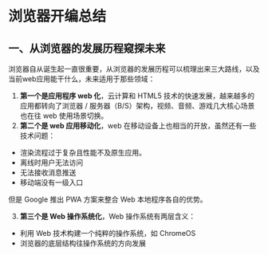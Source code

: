 # 浏览器开编总结

## 一、从浏览器的发展历程窥探未来
浏览器自从诞生起一直很重要，从浏览器的发展历程可以梳理出来三大路线，以及当前web应用能干什么，未来适用于那些领域：
1. **第一个是应用程序 web 化**，云计算和 HTML5 技术的快速发展，越来越多的应用都转向了浏览器 / 服务器（B/S）架构，视频、音频、游戏几大核心场景也在往 web 使用场景切换。
2. **第二个是 web 应用移动化**，web 在移动设备上也相当的开放，虽然还有一些技术问题：
  - 渲染流程过于复杂且性能不及原生应用。
  - 离线时用户无法访问
  - 无法接收消息推送
  - 移动端没有一级入口

  但是 Google 推出 PWA 方案来整合 Web 本地程序各自的优势。

3. **第三个是 Web 操作系统化**，Web 操作系统有两层含义：
  - 利用 Web 技术构建一个纯粹的操作系统，如 ChromeOS
  - 浏览器的底层结构往操作系统的方向发展